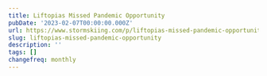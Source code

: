 ```yaml
---
title: Liftopias Missed Pandemic Opportunity
pubDate: '2023-02-07T00:00:00.000Z'
url: https://www.stormskiing.com/p/liftopias-missed-pandemic-opportunity
slug: liftopias-missed-pandemic-opportunity
description: ''
tags: []
changefreq: monthly
---
```


<!-- Add post content below -->

